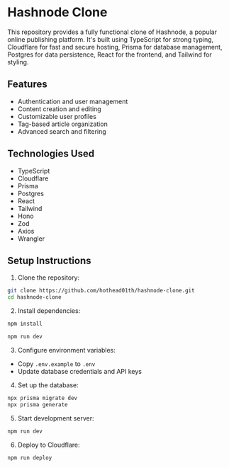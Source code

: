 # Hashnode Clone

This repository provides a fully functional clone of Hashnode, a popular online publishing platform. It's built using TypeScript for strong typing, Cloudflare for fast and secure hosting, Prisma for database management, Postgres for data persistence, React for the frontend, and Tailwind for styling.

## Features

- Authentication and user management
- Content creation and editing
- Customizable user profiles
- Tag-based article organization
- Advanced search and filtering

## Technologies Used

- TypeScript
- Cloudflare
- Prisma
- Postgres
- React
- Tailwind
- Hono
- Zod
- Axios
- Wrangler

## Setup Instructions

1. Clone the repository:
```bash
git clone https://github.com/hothead01th/hashnode-clone.git
cd hashnode-clone
```

2. Install dependencies:
```bash
npm install
```
```bash
npm run dev
```

3. Configure environment variables:
- Copy `.env.example` to `.env`
- Update database credentials and API keys

4. Set up the database:
```bash
npx prisma migrate dev
npx prisma generate
```

5. Start development server:
```bash
npm run dev
```

6. Deploy to Cloudflare:
```bash
npm run deploy
```
